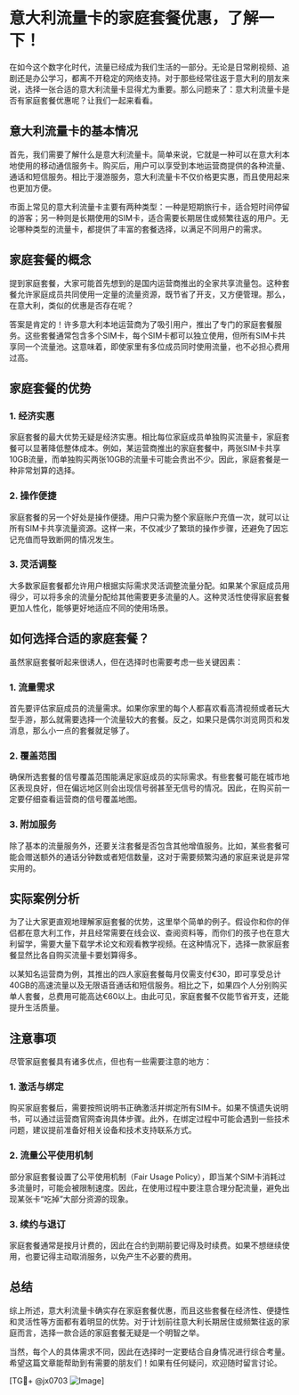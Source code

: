 # 意大利流量卡的家庭套餐优惠，了解一下！

在如今这个数字化时代，流量已经成为我们生活的一部分。无论是日常刷视频、追剧还是办公学习，都离不开稳定的网络支持。对于那些经常往返于意大利的朋友来说，选择一张合适的意大利流量卡显得尤为重要。那么问题来了：意大利流量卡是否有家庭套餐优惠呢？让我们一起来看看。

## 意大利流量卡的基本情况

首先，我们需要了解什么是意大利流量卡。简单来说，它就是一种可以在意大利本地使用的移动通信服务卡。购买后，用户可以享受到本地运营商提供的各种流量、通话和短信服务。相比于漫游服务，意大利流量卡不仅价格更实惠，而且使用起来也更加方便。

市面上常见的意大利流量卡主要有两种类型：一种是短期旅行卡，适合短时间停留的游客；另一种则是长期使用的SIM卡，适合需要长期居住或频繁往返的用户。无论哪种类型的流量卡，都提供了丰富的套餐选择，以满足不同用户的需求。

## 家庭套餐的概念

提到家庭套餐，大家可能首先想到的是国内运营商推出的全家共享流量包。这种套餐允许家庭成员共同使用一定量的流量资源，既节省了开支，又方便管理。那么，在意大利，类似的优惠是否存在呢？

答案是肯定的！许多意大利本地运营商为了吸引用户，推出了专门的家庭套餐服务。这些套餐通常包含多个SIM卡，每个SIM卡都可以独立使用，但所有SIM卡共享同一个流量池。这意味着，即使家里有多位成员同时使用流量，也不必担心费用过高。

## 家庭套餐的优势

### 1. **经济实惠**
家庭套餐的最大优势无疑是经济实惠。相比每位家庭成员单独购买流量卡，家庭套餐可以显著降低整体成本。例如，某运营商推出的家庭套餐中，两张SIM卡共享10GB流量，而单独购买两张10GB的流量卡可能会贵出不少。因此，家庭套餐是一种非常划算的选择。

### 2. **操作便捷**
家庭套餐的另一个好处是操作便捷。用户只需为整个家庭账户充值一次，就可以让所有SIM卡共享流量资源。这样一来，不仅减少了繁琐的操作步骤，还避免了因忘记充值而导致断网的情况发生。

### 3. **灵活调整**
大多数家庭套餐都允许用户根据实际需求灵活调整流量分配。如果某个家庭成员用得少，可以将多余的流量分配给其他需要更多流量的人。这种灵活性使得家庭套餐更加人性化，能够更好地适应不同的使用场景。

## 如何选择合适的家庭套餐？

虽然家庭套餐听起来很诱人，但在选择时也需要考虑一些关键因素：

### 1. **流量需求**
首先要评估家庭成员的流量需求。如果你家里的每个人都喜欢看高清视频或者玩大型手游，那么就需要选择一个流量较大的套餐。反之，如果只是偶尔浏览网页和发消息，那么小一点的套餐就足够了。

### 2. **覆盖范围**
确保所选套餐的信号覆盖范围能满足家庭成员的实际需求。有些套餐可能在城市地区表现良好，但在偏远地区则会出现信号弱甚至无信号的情况。因此，在购买前一定要仔细查看运营商的信号覆盖地图。

### 3. **附加服务**
除了基本的流量服务外，还要关注套餐是否包含其他增值服务。比如，某些套餐可能会赠送额外的通话分钟数或者短信数量，这对于需要频繁沟通的家庭来说是非常实用的。

## 实际案例分析

为了让大家更直观地理解家庭套餐的优势，这里举个简单的例子。假设你和你的伴侣都在意大利工作，并且经常需要在线会议、查阅资料等，而你们的孩子也在意大利留学，需要大量下载学术论文和观看教学视频。在这种情况下，选择一款家庭套餐显然比各自购买流量卡要划算得多。

以某知名运营商为例，其推出的四人家庭套餐每月仅需支付€30，即可享受总计40GB的高速流量以及无限语音通话和短信服务。相比之下，如果四个人分别购买单人套餐，总费用可能高达€60以上。由此可见，家庭套餐不仅能节省开支，还能提升生活质量。

## 注意事项

尽管家庭套餐具有诸多优点，但也有一些需要注意的地方：

### 1. **激活与绑定**
购买家庭套餐后，需要按照说明书正确激活并绑定所有SIM卡。如果不慎遗失说明书，可以通过运营商官网查询具体步骤。此外，在绑定过程中可能会遇到一些技术问题，建议提前准备好相关设备和技术支持联系方式。

### 2. **流量公平使用机制**
部分家庭套餐设置了公平使用机制（Fair Usage Policy），即当某个SIM卡消耗过多流量时，可能会被限制速度。因此，在使用过程中要注意合理分配流量，避免出现某张卡“吃掉”大部分资源的现象。

### 3. **续约与退订**
家庭套餐通常是按月计费的，因此在合约到期前要记得及时续费。如果不想继续使用，也要记得主动取消服务，以免产生不必要的费用。

## 总结

综上所述，意大利流量卡确实存在家庭套餐优惠，而且这些套餐在经济性、便捷性和灵活性等方面都有着明显的优势。对于计划前往意大利长期居住或频繁往返的家庭而言，选择一款合适的家庭套餐无疑是一个明智之举。

当然，每个人的具体需求不同，因此在选择时一定要结合自身情况进行综合考量。希望这篇文章能帮助到有需要的朋友们！如果有任何疑问，欢迎随时留言讨论。

[TG💪+ @jx0703 ![Image](https://github.com/user-attachments/assets/dbca1d08-cadb-493c-b0ec-ad6f7a83f270)]